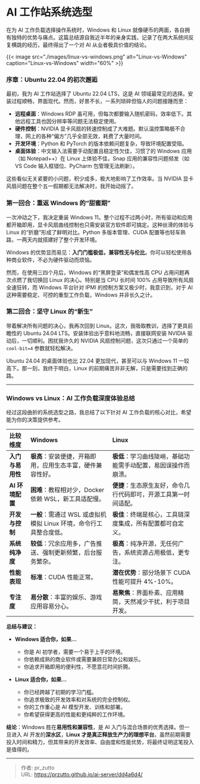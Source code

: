 # AI 工作站系统选型


在为 AI 工作负载选择操作系统时，Windows 和 Linux 就像硬币的两面，各自拥有独特的优势与痛点。这篇总结源自我近半年的亲身实践，记录了在两大系统间反复横跳的经历，最终得出了一个对 AI 从业者极具价值的结论。

<!--more-->

{{< image src="./images/linux-vs-windows.png" alt="Linux-vs-Windows" caption="Linux-vs-Windows" width="60%" >}}

### **序章：Ubuntu 22.04 的初次邂逅**

最初，我为 AI 工作站选择了 Ubuntu 22.04 LTS，这是 AI 领域最常见的选择。安装过程顺畅，界面现代。然而，好景不长，一系列琐碎但恼人的问题接踵而至：

* **远程桌面**：Windows RDP 虽可用，但每次都要输入随机密码，效率低下。其他远程工具也因分辨率等问题无法稳定使用。
* **硬件控制**：NVIDIA 显卡风扇的转速控制成了大难题。默认温控策略极不合理，网上的各种“偏方”几乎全部无效，耗费了大量时间。
* **开发环境**：Python 和 PyTorch 的版本依赖问题复杂，导致环境配置受阻。
* **桌面体验**：中文输入法需要手动配置且稳定性欠佳，习惯了的 Windows 应用（如 Notepad++）在 Linux 上体验不佳，Snap 应用的兼容性问题频发（如 VS Code 输入框错位、PyCharm 包管理无法刷新）。

这些看似无关紧要的小问题，积少成多，极大地影响了工作效率。当 NVIDIA 显卡风扇问题在整个五一假期都无法解决时，我开始动摇了。

### **第一回合：重返 Windows 的“甜蜜期”**

一次冲动之下，我决定重装 Windows 11。整个过程不过两小时，所有驱动和应用都开箱即用，显卡风扇曲线控制也只需安装官方软件即可搞定。这种丝滑的体验与 Linux 的“折磨”形成了鲜明对比。Python 多版本管理、CUDA 配置等也轻车熟路，一两天内就搭建好了整个开发环境。

Windows 的优势显而易见：**入门门槛极低，兼容性无与伦比**。你可以轻松使用各种商业软件，不必为硬件驱动而烦恼。

然而，在使用三四个月后，Windows 的“黑屏登录”和偶发性高 CPU 占用问题再次点燃了我切换回 Linux 的决心。特别是当 CPU 长时间 100% 占用导致所有风扇全速狂转，而 Windows 平台针对 IPMI 的控制方案又极少时，我意识到，对于 AI 这种需要稳定、可控的重型工作负载，Windows 并非长久之计。

### **第二回合：坚守 Linux 的“新生”**

带着解决所有问题的决心，我再次回到 Linux。这次，我吸取教训，选择了更具前瞻性的 Ubuntu 24.04 LTS。安装体验出乎意料地流畅，直接联网安装 NVIDIA 驱动后，一切顺利。困扰我许久的 NVIDIA 风扇控制问题，这次只通过一个简单的 `cool-bit=4` 参数就轻松解决。

Ubuntu 24.04 的桌面体验也比 22.04 更加现代，甚至可以与 Windows 11 一较高下。那一刻，我终于明白，Linux 的前期痛苦并非无解，只是需要找到正确的路。

---

### Windows vs Linux：AI 工作负载深度体验总结

经过这段曲折的系统选型之路，我总结了以下针对 AI 工作负载的核心对比，希望能为你的决策提供参考。

| **比较维度** | **Windows** | **Linux** |
| :------------------- | :----------------------------------------------------------- | :----------------------------------------------------------- |
| **入门与易用性** | **极高**：安装便捷，开箱即用，应用生态丰富，硬件兼容性好。   | **极低**：学习曲线陡峭，基础功能需手动配置，易因误操作而崩溃。 |
| **AI 环境配置** | **困难**：教程相对少，Docker 依赖 WSL，新工具适配慢。         | **便捷**：生态原生友好，命令几行代码即可，开源工具第一时间适配。 |
| **开发与控制** | **一般**：需通过 WSL 或虚拟机模拟 Linux 环境，命令行工具整合度低。 | **极佳**：终端是核心，工具链深度集成，所有配置都可自定义。 |
| **系统纯净度** | **较低**：冗余应用多，广告推送、强制更新频繁，后台服务繁杂。 | **极高**：纯净开源，无任何广告，系统资源占用极低，更专注。 |
| **性能表现** | **标准**：CUDA 性能正常。                                      | **潜在优势**：部分场景下 CUDA 性能可提升 4%-10%。            |
| **专注度** | **易分散**：丰富的娱乐、游戏应用容易分心。                   | **易聚焦**：界面朴素、应用精简，天然减少干扰，利于项目开发。 |

**总结与建议：**

* **Windows 适合你，如果...**
    * 你是 AI 初学者，需要一个易于上手的环境。
    * 你依赖成熟的商业软件或需要兼顾日常办公和娱乐。
    * 你追求开箱即用的便利性，不愿意花时间折腾。

* **Linux 适合你，如果...**
    * 你已经跨越了初期的学习门槛。
    * 你追求极致的开发效率和对系统的完全控制权。
    * 你的工作重心是 AI 模型开发、训练和部署。
    * 你希望获得更高的性能和更纯粹的工作环境。

**结论**：Windows 胜在**易用性和兼容性**，是 AI 入门与混合场景的优秀选择。但一旦进入 AI 开发的**深水区**，**Linux 才是真正释放生产力的理想平台**。虽然前期需要投入时间和精力，但其带来的开发效率、自由度和性能优势，将最终证明这笔投入是值得的。




---

> 作者: pr_zutto  
> URL: https://przutto.github.io/ai-server/dd4a6d4/  

